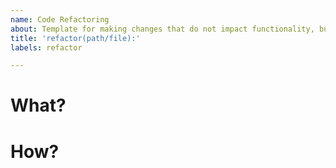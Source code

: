 ```yaml
---
name: Code Refactoring
about: Template for making changes that do not impact functionality, but only code organization.
title: 'refactor(path/file):'
labels: refactor

---
```


<!--
# Preamble

If your report envolves code, please wrap it in a details block:

<details>

```c
#include <stdio.h>

int main()
{
    printf("Hello, World!\n");
}
```
</details>

This reduces the clutter in your messages.
-->

# What?

<!-- Describe the your pull request. -->

# How?

<!-- Describe what you did to get to this result. -->

<!--
Following this is an optional field.

Uncomment it by removing these arrows.
-->

<!--
# Anything else?

Add any other context you want here.
-->

<!--
# Closes

Add the following if your pull request closes any issues (where number is the ID of the issue):

Closes #number.
-->
